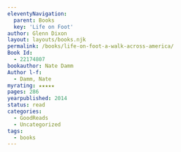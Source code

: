 ```yaml
---
eleventyNavigation:
  parent: Books
  key: 'Life on Foot'
author: Glenn Dixon
layout: layouts/books.njk
permalink: /books/life-on-foot-a-walk-across-america/
Book Id:
  - 22174807
bookauthor: Nate Damm
Author l-f:
  - Damm, Nate
myrating: ★★★★★
pages: 286
yearpublished: 2014
status: read
categories:
  - GoodReads
  - Uncategorized
tags:
  - books
---
```

